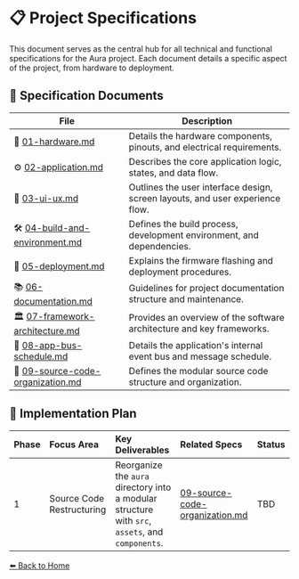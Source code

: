 # 📋 Project Specifications

This document serves as the central hub for all technical and functional specifications for the Aura project. Each document details a specific aspect of the project, from hardware to deployment.

## 📂 Specification Documents

| File                               | Description                                                                 |
| ---------------------------------- | --------------------------------------------------------------------------- |
| 📝 [01-hardware.md](specs/01-hardware.md) | Details the hardware components, pinouts, and electrical requirements.      |
| ⚙️ [02-application.md](specs/02-application.md) | Describes the core application logic, states, and data flow.                |
| 🎨 [03-ui-ux.md](specs/03-ui-ux.md) | Outlines the user interface design, screen layouts, and user experience flow. |
| 🛠️ [04-build-and-environment.md](specs/04-build-and-environment.md) | Defines the build process, development environment, and dependencies.         |
| 🚀 [05-deployment.md](specs/05-deployment.md) | Explains the firmware flashing and deployment procedures.                   |
| 📚 [06-documentation.md](specs/06-documentation.md) | Guidelines for project documentation structure and maintenance.             |
| 🏛️ [07-framework-architecture.md](specs/07-framework-architecture.md) | Provides an overview of the software architecture and key frameworks.       |
| 🚌 [08-app-bus-schedule.md](specs/08-app-bus-schedule.md) | Details the application's internal event bus and message schedule.          |
| 📂 [09-source-code-organization.md](specs/09-source-code-organization.md) | Defines the modular source code structure and organization.                 |

## 🚀 Implementation Plan

| Phase | Focus Area | Key Deliverables | Related Specs | Status |
| :--- | :--- | :--- | :--- | :--- |
| 1 | Source Code Restructuring | Reorganize the `aura` directory into a modular structure with `src`, `assets`, and `components`. | [09-source-code-organization.md](specs/09-source-code-organization.md) | TBD |


[⬅️ Back to Home](./README.md) 